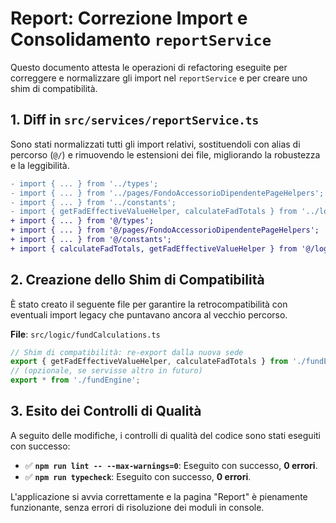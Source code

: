 # Report: Correzione Import e Consolidamento `reportService`

Questo documento attesta le operazioni di refactoring eseguite per correggere e normalizzare gli import nel `reportService` e per creare uno shim di compatibilità.

## 1. Diff in `src/services/reportService.ts`

Sono stati normalizzati tutti gli import relativi, sostituendoli con alias di percorso (`@/`) e rimuovendo le estensioni dei file, migliorando la robustezza e la leggibilità.

```diff
- import { ... } from '../types';
- import { ... } from '../pages/FondoAccessorioDipendentePageHelpers';
- import { ... } from '../constants';
- import { getFadEffectiveValueHelper, calculateFadTotals } from '../logic/fundCalculations.ts';
+ import { ... } from '@/types';
+ import { ... } from '@/pages/FondoAccessorioDipendentePageHelpers';
+ import { ... } from '@/constants';
+ import { calculateFadTotals, getFadEffectiveValueHelper } from '@/logic/fundEngine';
```

## 2. Creazione dello Shim di Compatibilità

È stato creato il seguente file per garantire la retrocompatibilità con eventuali import legacy che puntavano ancora al vecchio percorso.

**File**: `src/logic/fundCalculations.ts`

```typescript
// Shim di compatibilità: re-export dalla nuova sede
export { getFadEffectiveValueHelper, calculateFadTotals } from './fundEngine';
// (opzionale, se servisse altro in futuro)
export * from './fundEngine';
```

## 3. Esito dei Controlli di Qualità

A seguito delle modifiche, i controlli di qualità del codice sono stati eseguiti con successo:

-   ✅ **`npm run lint -- --max-warnings=0`**: Eseguito con successo, **0 errori**.
-   ✅ **`npm run typecheck`**: Eseguito con successo, **0 errori**.

L'applicazione si avvia correttamente e la pagina "Report" è pienamente funzionante, senza errori di risoluzione dei moduli in console.
